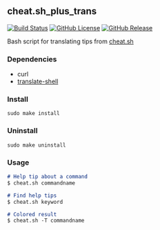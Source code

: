 ## cheat.sh_plus_trans
[![Build Status](https://travis-ci.org/nixscript/cheat.sh_plus_trans.svg?branch=master)](https://travis-ci.org/nixscript/cheat.sh_plus_trans)
[![GitHub License](https://img.shields.io/github/license/nixscript/cheat.sh_plus_trans.svg)](https://github.com/nixscript/cheat.sh_plus_trans/blob/master/LICENSE.md)
[![GitHub Release](https://img.shields.io/github/release/nixscript/cheat.sh_plus_trans.svg)](https://github.com/nixscript/cheat.sh_plus_trans/releases)

Bash script for translating tips from [cheat.sh](http://cheat.sh/)

### Dependencies

+ curl
+ [translate-shell](https://github.com/soimort/translate-shell)

### Install
```
sudo make install
```

### Uninstall
```
sudo make uninstall
```

### Usage
```markdown
# Help tip about a command
$ cheat.sh commandname

# Find help tips
$ cheat.sh keyword

# Colored result
$ cheat.sh -T commandname
```

